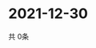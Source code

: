 # 2021-12-30
  共 0条

  <!-- BEGIN -->
  <!-- 最后更新时间Thu Dec 30 2021 11:03:06 GMT+0000 (Coordinated Universal Time) -->
  
  <!-- END -->
  
  